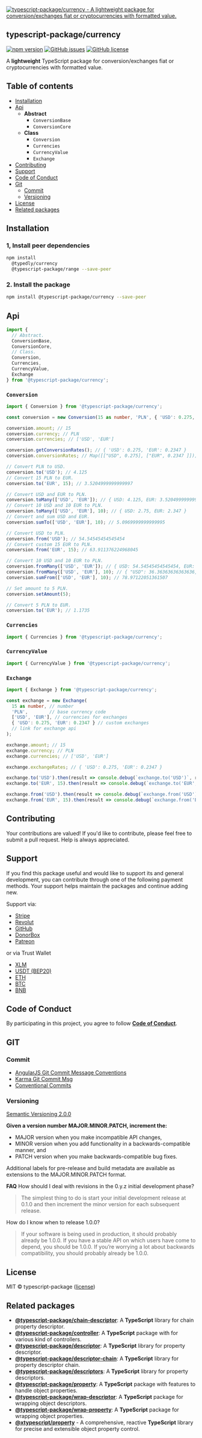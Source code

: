 
<a href="https://www.typescriptlang.org/">
  <img
    src="https://avatars.githubusercontent.com/u/189666396?s=150&u=9d55b1eb4ce258974ead76bf07ccf49ef0eb0ea7&v=4"
    title="typescript-package/currency - A lightweight package for conversion/exchanges fiat or cryptocurrencies with formatted value."
  />
</a>

## typescript-package/currency

<!-- npm badge -->
[![npm version][typescript-package-npm-badge-svg]][typescript-package-npm-badge]
[![GitHub issues][typescript-package-badge-issues]][typescript-package-issues]
[![GitHub license][typescript-package-badge-license]][typescript-package-license]

A **lightweight** TypeScript package for conversion/exchanges fiat or cryptocurrencies with formatted value.

## Table of contents

- [Installation](#installation)
- [Api](#api)
  - **Abstract**
    - `ConversionBase`
    - `ConversionCore`
  - **Class**
    - `Conversion`
    - `Currencies`
    - `CurrencyValue`
    - `Exchange`
- [Contributing](#contributing)
- [Support](#support)
- [Code of Conduct](#code-of-conduct)
- [Git](#git)
  - [Commit](#commit)
  - [Versioning](#versioning)
- [License](#license)
- [Related packages](#related-packages)

## Installation

### 1, Install peer dependencies

```bash
npm install
  @typedly/currency
  @typescript-package/range --save-peer
```

### 2. Install the package

```bash
npm install @typescript-package/currency --save-peer
```

## Api

```typescript
import {
  // Abstract.
  ConversionBase,
  ConversionCore,
  // Class.
  Conversion,
  Currencies,
  CurrencyValue,
  Exchange
} from '@typescript-package/currency';
```

### `Conversion`

```typescript
import { Conversion } from '@typescript-package/currency';

const conversion = new Conversion(15 as number, 'PLN', { 'USD': 0.275, 'EUR': 0.2347 });

conversion.amount; // 15
conversion.currency; // PLN
conversion.currencies; // ['USD', 'EUR']

conversion.getConversionRates(); // { 'USD': 0.275, 'EUR': 0.2347 }
conversion.conversionRates; // Map([["USD", 0.275], ["EUR", 0.2347 ]]);

// Convert PLN to USD.
conversion.to('USD'); // 4.125
// Convert 15 PLN to EUR.
conversion.to('EUR', 15); // 3.5204999999999997

// Convert USD and EUR to PLN.
conversion.toMany(['USD', 'EUR']); // { USD: 4.125, EUR: 3.5204999999999997 }
// Convert 10 USD and 10 EUR to PLN.
conversion.toMany(['USD', 'EUR'], 10); // { USD: 2.75, EUR: 2.347 }
// Convert and sum USD and EUR.
conversion.sumTo(['USD', 'EUR'], 10); // 5.0969999999999995

// Convert USD to PLN.
conversion.from('USD'); // 54.54545454545454
// Convert custom 15 EUR to PLN.
conversion.from('EUR', 15); // 63.911376224968045

// Convert 10 USD and 10 EUR to PLN.
conversion.fromMany(['USD', 'EUR']); // { USD: 54.54545454545454, EUR: 63.911376224968045 }
conversion.fromMany(['USD', 'EUR'], 10); // { "USD": 36.36363636363636, "EUR": 42.6075841499787 }
conversion.sumFrom(['USD', 'EUR'], 10); // 78.97122051361507

// Set amount to 5 PLN.
conversion.setAmount(5);

// Convert 5 PLN to EUR.
conversion.to('EUR'); // 1.1735

```

### `Currencies`

```typescript
import { Currencies } from '@typescript-package/currency';
```

### `CurrencyValue`

```typescript
import { CurrencyValue } from '@typescript-package/currency';
```

### `Exchange`

```typescript
import { Exchange } from '@typescript-package/currency';

const exchange = new Exchange(
  15 as number, // number
  'PLN',        // base currency code
  ['USD', 'EUR'], // currencies for exchanges
  { 'USD': 0.275, 'EUR': 0.2347 } // custom exchanges
  // link for exchange api
);

exchange.amount; // 15
exchange.currency; // PLN
exchange.currencies; // ['USD', 'EUR']

exchange.exchangeRates; // { 'USD': 0.275, 'EUR': 0.2347 }

exchange.to('USD').then(result => console.debug(`exchange.to('USD')`, result)); // 4.125
exchange.to('EUR', 15).then(result => console.debug(`exchange.to('EUR', 15)`, result)); // 3.5204999999999997

exchange.from('USD').then(result => console.debug(`exchange.from('USD')`, result)); // 54.54545454545454
exchange.from('EUR', 15).then(result => console.debug(`exchange.from('EUR', 15)`, result)); // 63.911376224968045
```

## Contributing

Your contributions are valued! If you'd like to contribute, please feel free to submit a pull request. Help is always appreciated.

## Support

If you find this package useful and would like to support its and general development, you can contribute through one of the following payment methods. Your support helps maintain the packages and continue adding new.

Support via:

- [Stripe](https://donate.stripe.com/dR614hfDZcJE3wAcMM)
- [Revolut](https://checkout.revolut.com/pay/048b10a3-0e10-42c8-a917-e3e9cb4c8e29)
- [GitHub](https://github.com/sponsors/angular-package/sponsorships?sponsor=sciborrudnicki&tier_id=83618)
- [DonorBox](https://donorbox.org/become-a-sponsor-to-the-angular-package?default_interval=o)
- [Patreon](https://www.patreon.com/checkout/angularpackage?rid=0&fan_landing=true&view_as=public)

or via Trust Wallet

- [XLM](https://link.trustwallet.com/send?coin=148&address=GAFFFB7H3LG42O6JA63FJDRK4PP4JCNEOPHLGLLFH625X2KFYQ4UYVM4)
- [USDT (BEP20)](https://link.trustwallet.com/send?coin=20000714&address=0xA0c22A2bc7E37C1d5992dFDFFeD5E6f9298E1b94&token_id=0x55d398326f99059fF775485246999027B3197955)
- [ETH](https://link.trustwallet.com/send?coin=60&address=0xA0c22A2bc7E37C1d5992dFDFFeD5E6f9298E1b94)
- [BTC](https://link.trustwallet.com/send?coin=0&address=bc1qnf709336tfl57ta5mfkf4t9fndhx7agxvv9svn)
- [BNB](https://link.trustwallet.com/send?coin=20000714&address=0xA0c22A2bc7E37C1d5992dFDFFeD5E6f9298E1b94)

## Code of Conduct

By participating in this project, you agree to follow **[Code of Conduct](https://www.contributor-covenant.org/version/2/1/code_of_conduct/)**.

## GIT

### Commit

- [AngularJS Git Commit Message Conventions][git-commit-angular]
- [Karma Git Commit Msg][git-commit-karma]
- [Conventional Commits][git-commit-conventional]

### Versioning

[Semantic Versioning 2.0.0][git-semver]

**Given a version number MAJOR.MINOR.PATCH, increment the:**

- MAJOR version when you make incompatible API changes,
- MINOR version when you add functionality in a backwards-compatible manner, and
- PATCH version when you make backwards-compatible bug fixes.

Additional labels for pre-release and build metadata are available as extensions to the MAJOR.MINOR.PATCH format.

**FAQ**
How should I deal with revisions in the 0.y.z initial development phase?

> The simplest thing to do is start your initial development release at 0.1.0 and then increment the minor version for each subsequent release.

How do I know when to release 1.0.0?

> If your software is being used in production, it should probably already be 1.0.0. If you have a stable API on which users have come to depend, you should be 1.0.0. If you’re worrying a lot about backwards compatibility, you should probably already be 1.0.0.

## License

MIT © typescript-package ([license][typescript-package-license])

## Related packages

- **[@typescript-package/chain-descriptor](https://github.com/typescript-package/chain-descriptor)**: A **TypeScript** library for chain property descriptor.
- **[@typescript-package/controller](https://github.com/typescript-package/controller)**: A **TypeScript** package with for various kind of controllers.
- **[@typescript-package/descriptor](https://github.com/typescript-package/descriptor)**: A **TypeScript** library for property descriptor.
- **[@typescript-package/descriptor-chain](https://github.com/typescript-package/descriptor-chain)**: A **TypeScript** library for property descriptor chain.
- **[@typescript-package/descriptors](https://github.com/typescript-package/descriptors)**: A **TypeScript** library for property descriptors.
- **[@typescript-package/property](https://github.com/typescript-package/property)**: A **TypeScript** package with features to handle object properties.
- **[@typescript-package/wrap-descriptor](https://github.com/typescript-package/wrap-descriptor)**: A **TypeScript** package for wrapping object descriptors.
- **[@typescript-package/wrap-property](https://github.com/typescript-package/wrap-property)**: A **TypeScript** package for wrapping object properties.
- **[@xtypescript/property](https://github.com/xtypescript/property)** - A comprehensive, reactive **TypeScript** library for precise and extensible object property control.

<!-- This package: typescript-package  -->
  <!-- GitHub: badges -->
  [typescript-package-badge-issues]: https://img.shields.io/github/issues/typescript-package/currency
  [typescript-package-badge-forks]: https://img.shields.io/github/forks/typescript-package/currency
  [typescript-package-badge-stars]: https://img.shields.io/github/stars/typescript-package/currency
  [typescript-package-badge-license]: https://img.shields.io/github/license/typescript-package/currency
  <!-- GitHub: badges links -->
  [typescript-package-issues]: https://github.com/typescript-package/currency/issues
  [typescript-package-forks]: https://github.com/typescript-package/currency/network
  [typescript-package-license]: https://github.com/typescript-package/currency/blob/master/LICENSE
  [typescript-package-stars]: https://github.com/typescript-package/currency/stargazers
<!-- This package -->

<!-- Package: typescript-package -->
  <!-- npm -->
  [typescript-package-npm-badge-svg]: https://badge.fury.io/js/@typescript-package%2Fcurrency.svg
  [typescript-package-npm-badge]: https://badge.fury.io/js/@typescript-package%2Fcurrency


<!-- GIT -->
[git-semver]: http://semver.org/

<!-- GIT: commit -->
[git-commit-angular]: https://gist.github.com/stephenparish/9941e89d80e2bc58a153
[git-commit-karma]: http://karma-runner.github.io/0.10/dev/git-commit-msg.html
[git-commit-conventional]: https://www.conventionalcommits.org/en/v1.0.0/
